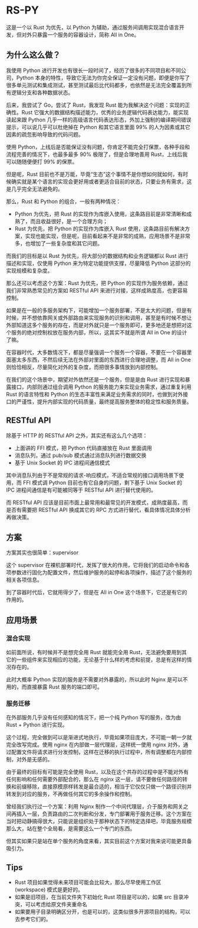 # RS-PY

这是一个以 Rust 为优先，以 Python 为辅助，通过服务间调用实现混合语言开发，但对外只暴露一个服务的容器设计，简称 All in One。

## 为什么这么做？

我使用 Python 进行开发也有很长一段时间了，经历了很多的不同项目和不同公司，Python 本身的特性，导致它无法为你完全保证一定没有问题，即便是你写了很多单元测试和集成测试，甚至测试最后比代码都多，也依然是无法完全覆盖到所有逻辑分支和各种数据状态。

后来，我尝试了 Go，尝试了 Rust，我发现 Rust 能为我解决这个问题：实现的正确性。Rust 它强大的数据结构描述能力，优秀的业务逻辑代码表达能力，能实现读起来跟 Python 几乎一样的高级语言代码表达形态，外加上强制的编译期间错误提示，可以说几乎可以杜绝掉在 Python 和其它语言里面 99% 的人为因素或其它因素的疏忽影响导致的代码问题。

使用 Python，上线后是否能保证没有问题，你肯定不能完全打保票，各种手段和流程完善的情况下，也最多最多 90% 极限了，但是合理地善用 Rust，上线后我可以随随便便打 99% 的保票。

但是呢，Rust 目前也不是万能，毕竟“生态”这个事情不是你想如何就如何，有时候确实就是某个语言的实现会更好用或者更适合目前的状态，只要业务有需求，这是几乎完全无法避免的。

那么，Rust 和 Python 的组合，一般有两种情况：
- Python 为优先，把 Rust 的实现作为库嵌入使用，这条路目前是非常清晰和成熟了，而且收益很好，是一个合理方向；
- Rust 为优先，把 Python 的实现作为库嵌入 Rust 使用，这条路目前有解决方案，实现也能实现，但是呢，目前看起来不是非常的成熟，应用场景不是非常多，也增加了一些复杂度和其它问题。

而我们的目标是以 Rust 为优先，将大部分的数据结构和业务逻辑都以 Rust 进行描述和实现，仅使用 Python 来为特定功能提供支撑，尽量降低 Python 这部分的实现规模和复杂度。

那么还可以考虑这个方案：Rust 为优先，把 Python 的实现作为服务依赖，通过我们非常熟悉常见的方案如 RESTful API 来进行对接，这样成熟度高，也更容易控制。

如果是在一般的多服务架构下，可能增加一个服务部署，不是太大的问题，但是有时候，并不想依靠网关或外部路由来实现服务的识别和调用，甚至是有时候不想让外部知道这多个服务的存在，而是对外就只是一个服务即可，更多地还是想把对这个服务的绝对控制权放在服务内部，所以，这其实不就是所谓 All in One 的设计了嘛。

在容器时代，大多数情况下，都是尽量强调一个服务一个容器，不要在一个容器里面塞太多东西，不然后续无法在外部对里面的东西进行合理地调整，而 All in One 则恰恰相反，尽量简化对外的复杂度，而把很多事情放到内部控制。

在我们的这个场景中，期望对外依然还是一个服务，但是是由 Rust 进行实现和暴露接口，内部则通过组合调用 Python 的服务能力来实现业务需求，通过重复利用 Rust 的语言特性和 Python 的生态丰富性来满足业务需求的同时，也做到对外接口的严谨性，提升内部实现的代码质量，最终提高服务整体的稳定性和服务质量。

## RESTful API

除基于 HTTP 的 RESTful API 之外，其实还有这么几个选项：
- 上面讲的 FFI 模式，把 Python 代码直接放在 Rust 里面调用
- 消息队列，通过 pub/sub 模式通过消息队列进行数据交换
- 基于 Unix Socket 的 IPC 进程间通信模式

其中消息队列由于不是常规的请求-响应模式，不适合常规的接口调用场景下使用，而 FFI 模式调 Python 目前也有它自身的问题，剩下基于 Unix Socket 的 IPC 进程间通信是有可能被同等于 RESTful API 进行替代使用的。

而 RESTful API 应该是目前市面上最常用和最常见的开发模式，成熟度最高，而是否有需要把 RESTful API 换成其它的 RPC 方式进行替代，看具体情况具体分析再做决策。


## 方案

方案其实也很简单：supervisor

这个 supervisor 在裸机部署时代，发挥了很大的作用，它将我们的启动命令和各项参数进行固化为配置文件，然后维护服务的起停和各项操作，描述了这个服务的相关各项信息。

到了容器时代后，它就用得少了，但是在 All in One 这个场景下，它还是有它的作用的。

## 应用场景

### 混合实现

如前面所说，有时候并不是想完全用 Rust 就能完全用 Rust，无法避免要用到其它的一些组件来实现相应的功能，无论基于什么样的考虑和前提，总是有这样的情况存在的。

此时大概率 Python 实现的服务是不需要对外暴露的，所以此时 Nginx 是可以不用的，而直接暴露 Rust 服务的端口即可。

### 服务迁移

在外部服务几乎没有任何感知的情况下，把一个纯 Python 写的服务，改为由 Rust + Python 进行实现。

这个过程，完全做到可以是渐进式地执行，毕竟如果项目庞大，不可能一朝一夕就完全改写完成。使用 nginx 在内部做一层代理层，这样统一使用 nginx 对外，通过配置文件将请求进行分发控制，这样在迁移的执行过程中，所有调整都在内部控制，对外是无感的。

由于最终的目标有可能是完全使用 Rust，以及在这个共存的过程中是不能对外有任何影响和任何需要外部配合的，那么在 nginx 这一层，请不要做任何路径的转换和前缀移除，直接原模原样转发是最合适的，相当于它仅仅只做一个路径识别并转发到对应的服务，不再做任何其它的多余操作和控制。

曾经我们执行过一个方案：利用 Nginx 制作一个中间代理层，介于服务和网关之间再插入一层，负责路由的二次判断和分发，专门部署用于服务迁移。这个方案在当时把动静搞得很大，只能说是组织处于那种状态下的特定选择吧，毕竟服务规模那么大，站在整个全局看，是需要这么一个专门的东西。

但其实如果只是站在单个服务的角度来看，其实目前这个方案对我来说可能更具备吸引力。

## Tips

- Rust 项目如果觉得未来项目可能会比较大，那么尽早使用工作区 (workspace) 模式是更好的。
- 如果是旧项目，在当前文件夹下初始化 Rust 项目是可以的，如果 src 目录冲突，可以考虑给原文件夹重命名
- 如果要用子目录明确区分开，也是可以的，这类似很多开源项目的结构，可以去参考它们的。